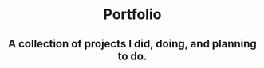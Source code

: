 <h1 align="center">Portfolio</h1>
<h2 align="center">
  A collection of projects I did, doing, and planning to do.</p>